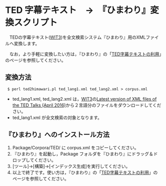 # TED 字幕テキスト　→　『ひまわり』変換スクリプト
　TEDの字幕テキスト([WIT3](https://wit3.fbk.eu/))を全文検索システム『ひまわり』用のXMLファイルへ変換します。

　なお，より手軽に変換したい方は，『ひまわり』の「[TED字幕テキストの利用](https://www2.ninjal.ac.jp/lrc/index.php?%C1%B4%CA%B8%B8%A1%BA%F7%A5%B7%A5%B9%A5%C6%A5%E0%A1%D8%A4%D2%A4%DE%A4%EF%A4%EA%A1%D9/TED%BB%FA%CB%EB%A5%C6%A5%AD%A5%B9%A5%C8%A4%CE%CD%F8%CD%D1)」のページを参照してください。

## 変換方法

``` shell
 $ perl ted2himawari.pl ted_lang1.xml ted_lang2.xml > corpus.xml
```

- ted_lang1.xml, ted_lang2.xml は，[WIT3](https://wit3.fbk.eu/)の[Latest version of XML files of the TED Talks (April 2016)](https://wit3.fbk.eu/mono.php?release=XML_releases&tinfo=cleanedhtml_ted)から２言語分のファイルをダウンロードしてください。
- ted_lang1.xml が全文検索の対象となります。

## 『ひまわり』へのインストール方法
1. Package/Corpora/TED/ に corpus.xml をコピーしてください。
2. 『ひまわり』を起動し，Package フォルダを『ひまわり』にドラッグ＆ドロップしてください。
3. [ツール]→[構築]→[インデックス生成]を実行してください。
4. 以上で終了です。使い方は，『ひまわり』の「[TED字幕テキストの利用](https://www2.ninjal.ac.jp/lrc/index.php?%C1%B4%CA%B8%B8%A1%BA%F7%A5%B7%A5%B9%A5%C6%A5%E0%A1%D8%A4%D2%A4%DE%A4%EF%A4%EA%A1%D9/TED%BB%FA%CB%EB%A5%C6%A5%AD%A5%B9%A5%C8%A4%CE%CD%F8%CD%D1#v23210fa)」のページを参照してください。
